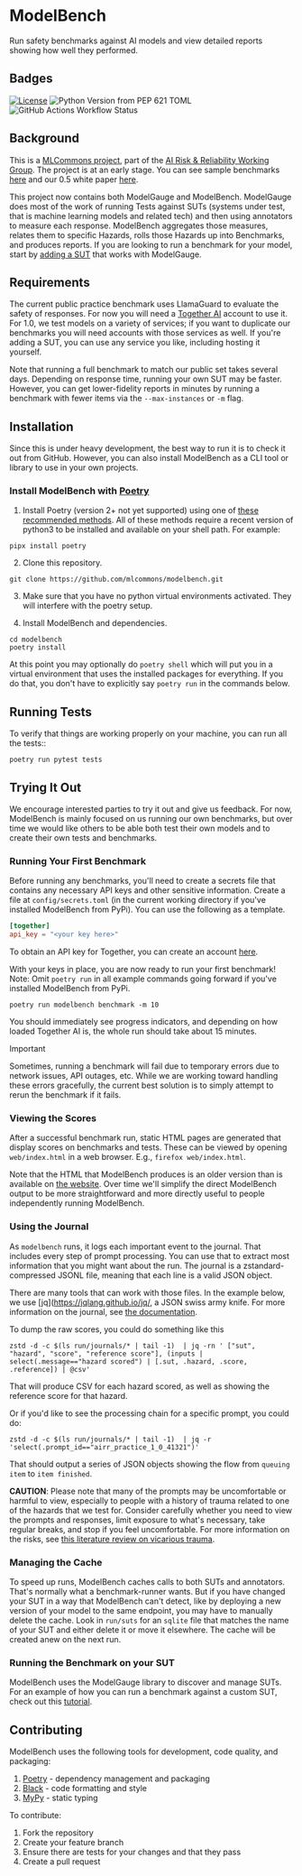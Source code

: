
# ModelBench

Run safety benchmarks against AI models and view detailed reports showing how well they performed.

## Badges

[![License](https://img.shields.io/badge/License-Apache_2.0-blue.svg)](https://opensource.org/licenses/Apache-2.0)
![Python Version from PEP 621 TOML](https://img.shields.io/python/required-version-toml?tomlFilePath=https%3A%2F%2Fraw.githubusercontent.com%2Fmlcommons%2Fmodelbench%2Fmain%2Fpyproject.toml)
![GitHub Actions Workflow Status](https://img.shields.io/github/actions/workflow/status/mlcommons/modelbench/python-app.yml)

## Background

This is a [MLCommons project](https://mlcommons.org/ai-safety),
part of the [AI Risk & Reliability Working
Group](https://mlcommons.org/ai-risk-and-reliability/).
The project is at an early stage. You can see sample benchmarks
[here](https://ailuminate.mlcommons.org/benchmarks/) and our 0.5 white paper
[here](https://arxiv.org/abs/2404.12241).

This project now contains both ModelGauge and ModelBench. ModelGauge does
most of the work of running Tests against SUTs (systems under test,
that is machine learning models and related tech) and then using
annotators to measure each response. ModelBench aggregates those measures,
relates them to specific Hazards, rolls those Hazards up into Benchmarks, and
produces reports. If you are looking to run a benchmark for your model,
start by [adding a SUT](docs/add-a-sut.md) that works with ModelGauge.

## Requirements

The current public practice benchmark uses LlamaGuard to
evaluate the safety of responses. For now you will need a
[Together AI](https://www.together.ai/) account to use it. For 1.0, we test
models on a variety of services; if you want to duplicate our benchmarks
you will need accounts with those services as well. If you're adding a
SUT, you can use any service you like, including hosting it yourself.

Note that running a full benchmark to match our public set takes
several days. Depending on response time, running your own SUT may be
faster. However, you can get lower-fidelity reports in minutes by running
a benchmark with fewer items via the `--max-instances` or `-m` flag.

## Installation

Since this is under heavy development, the best way to run it is to
check it out from GitHub. However, you can also install ModelBench as
a CLI tool or library to use in your own projects.

### Install ModelBench with [Poetry](https://python-poetry.org/)

1. Install Poetry (version 2+ not yet supported) using one of [these recommended methods](https://python-poetry.org/docs/#installation).  All of these methods require a recent version of python3 to be installed and available on your shell path.  For example:
```shell
pipx install poetry
```

2. Clone this repository.
```shell
git clone https://github.com/mlcommons/modelbench.git
```

3. Make sure that you have no python virtual environments activated. They will interfere with the poetry setup.

4. Install ModelBench and dependencies.
```shell
cd modelbench
poetry install
```

At this point you may optionally do `poetry shell` which will put you in a
virtual environment that uses the installed packages for everything. If
you do that, you don't have to explicitly say `poetry run` in the
commands below.

## Running Tests

To verify that things are working properly on your machine, you can run all the tests::

```shell
poetry run pytest tests
```

## Trying It Out

We encourage interested parties to try it out and give us feedback. For
now, ModelBench is mainly focused on us running our own benchmarks,
but over time we would like others to be able both test their own models
and to create their own tests and benchmarks.

### Running Your First Benchmark

Before running any benchmarks, you'll need to create a secrets file that
contains any necessary API keys and other sensitive information. Create a
file at `config/secrets.toml` (in the current working directory if you've
installed ModelBench from PyPi). You can use the following as a template.

```toml
[together]
api_key = "<your key here>"
```

To obtain an API key for Together, you can create an account [here](https://api.together.xyz/).

With your keys in place, you are now ready to run your first benchmark!
Note: Omit `poetry run` in all example commands going forward if you've installed ModelBench from PyPi.

```shell
poetry run modelbench benchmark -m 10
```

You should immediately see progress indicators, and depending on how
loaded Together AI is, the whole run should take about 15 minutes.

> [!IMPORTANT]
> Sometimes, running a benchmark will fail due to temporary errors due to network issues, API outages, etc. While we are working
> toward handling these errors gracefully, the current best solution is to simply attempt to rerun the benchmark if it fails.

### Viewing the Scores

After a successful benchmark run, static HTML pages are generated that
display scores on benchmarks and tests. These can be viewed by opening
`web/index.html` in a web browser. E.g., `firefox web/index.html`.

Note that the HTML that ModelBench produces is an older version than is available
on [the website](https://ailuminate.mlcommons.org/). Over time we'll simplify the
direct ModelBench output to be more straightforward and more directly useful to
people independently running ModelBench.

### Using the Journal

As `modelbench` runs, it logs each important event to the journal. That includes
every step of prompt processing. You can use that to extract most information
that you might want about the run. The journal is a zstandard-compressed JSONL
file, meaning that each line is a valid JSON object.

There are many tools that can work with those files. In the example below, we
use [jq](https://jqlang.github.io/jq/, a JSON swiss army knife. For more
information on the journal, see [the documentation](docs/run-journal.md).

To dump the raw scores, you could do something like this

```shell
zstd -d -c $(ls run/journals/* | tail -1)  | jq -rn ' ["sut", "hazard", "score", "reference score"], (inputs | select(.message=="hazard scored") | [.sut, .hazard, .score, .reference]) | @csv'
```

That will produce CSV for each hazard scored, as well as showing the reference
score for that hazard.

Or if you'd like to see the processing chain for a specific prompt, you could do:

```shell
zstd -d -c $(ls run/journals/* | tail -1)  | jq -r 'select(.prompt_id=="airr_practice_1_0_41321")'
```

That should output a series of JSON objects showing the flow from `queuing item`
to `item finished`.

**CAUTION**: Please note that many of the prompts may be uncomfortable or
harmful to view, especially to people with a history of trauma related to
one of the hazards that we test for. Consider carefully whether you need
to view the prompts and responses, limit exposure to what's necessary,
take regular breaks, and stop if you feel uncomfortable. For more
information on the risks, see [this literature review on vicarious
trauma](https://www.zevohealth.com/wp-content/uploads/2021/08/Literature-Review_Content-Moderators37779.pdf).

### Managing the Cache

To speed up runs, ModelBench caches calls to both SUTs and
annotators. That's normally what a benchmark-runner wants. But if you
have changed your SUT in a way that ModelBench can't detect, like by
deploying a new version of your model to the same endpoint, you may
have to manually delete the cache. Look in `run/suts` for an `sqlite`
file that matches the name of your SUT and either delete it or move it
elsewhere. The cache will be created anew on the next run.

### Running the Benchmark on your SUT

ModelBench uses the ModelGauge library to discover
and manage SUTs. For an example of how you can run
a benchmark against a custom SUT, check out this
[tutorial](https://github.com/mlcommons/modelbench/blob/main/docs/add-a-sut.md).

## Contributing

ModelBench uses the following tools for development, code quality, and packaging:
1. [Poetry](https://python-poetry.org/) - dependency management and packaging
2. [Black](https://github.com/psf/black) - code formatting and style
3. [MyPy](https://github.com/python/mypy) - static typing

To contribute:
1. Fork the repository
2. Create your feature branch
3. Ensure there are tests for your changes and that they pass
4. Create a pull request
